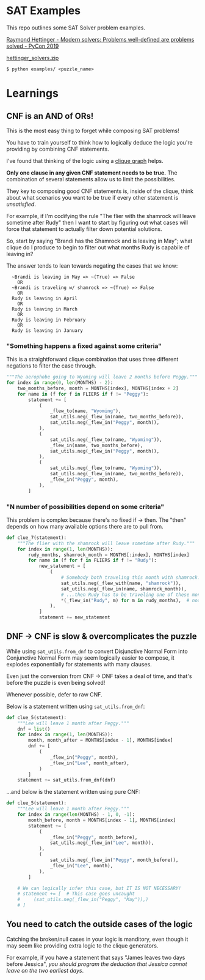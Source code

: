 # SAT Examples

This repo outlines some SAT Solver problem examples.

[Raymond Hettinger - Modern solvers: Problems well-defined are problems solved - PyCon 2019](https://www.youtube.com/watch?v=_GP9OpZPUYc)

[hettinger_solvers.zip](https://www.dropbox.com/s/q3yi69d033v03pi/hettinger_solvers.zip?dl=0)


```
$ python examples/ <puzzle_name>
```

# Learnings

## CNF is an AND of ORs!

This is the most easy thing to forget while composing SAT problems!

You have to train yourself to think how to logically deduce the logic you're providing by combining CNF statements.

I've found that thinking of the logic using a [clique graph](https://en.wikipedia.org/wiki/Clique_problem#NP-completeness) helps. 

**Only one clause in any given CNF statement needs to be true.** The combination of several statements allow us to limit the possibilities.

They key to composing good CNF statements is, inside of the clique, think about what scenarios you want to be true if every other statement is _unsatisfied_.

For example, if I'm codifying the rule "The flier with the shamrock will leave sometime after Rudy" then I want to start by figuring out what cases will force that statement to actually filter down potential solutions.

So, start by saying "Brandi has the Shamrock and is leaving in May"; what clique do I produce to begin to filter out what months Rudy is capabile of leaving in?

The answer tends to lean towards negating the cases that we know:
```
  ~Brandi is leaving in May => ~(True) => False
    OR
  ~Brandi is traveling w/ shamrock => ~(True) => False
    OR
  Rudy is leaving in April
    OR
  Rudy is leaving in March
    OR
  Rudy is leaving in February
    OR
  Rudy is leaving in January
```


### "Something happens a fixed against some criteria"

This is a straightforward clique combination that uses three different negations to filter the case through.

```python
"""The aerophobe going to Wyoming will leave 2 months before Peggy."""
for index in range(0, len(MONTHS) - 2):
    two_months_before, month = MONTHS[index], MONTHS[index + 2]
    for name in (f for f in FLIERS if f != "Peggy"):
        statement += [
            (
                _flew_to(name, "Wyoming"),
                sat_utils.neg(_flew_in(name, two_months_before)),
                sat_utils.neg(_flew_in("Peggy", month)),
            ),
            (
                sat_utils.neg(_flew_to(name, "Wyoming")),
                _flew_in(name, two_months_before),
                sat_utils.neg(_flew_in("Peggy", month)),
            ),
            (
                sat_utils.neg(_flew_to(name, "Wyoming")),
                sat_utils.neg(_flew_in(name, two_months_before)),
                _flew_in("Peggy", month),
            ),
        ]
```



### "N number of possibilities depend on some criteria"

This problem is complex because there's no fixed if -> then. The "then" depends on how many available options there are to pull from. 

```python
def clue_7(statement):
    """The flier with the shamrock will leave sometime after Rudy."""
    for index in range(1, len(MONTHS)):
        rudy_months, shamrock_month = MONTHS[:index], MONTHS[index]
        for name in (f for f in FLIERS if f != "Rudy"):
            new_statement = [
                (
                    # Somebody both traveling this month with shamrock...
                    sat_utils.neg(_flew_with(name, "shamrock")),
                    sat_utils.neg(_flew_in(name, shamrock_month)),
                    # ...then Rudy has to be traveling one of these months
                    *(_flew_in("Rudy", m) for m in rudy_months),  # noqa
                ),
            ]
            statement += new_statement
```


## DNF -> CNF is slow & overcomplicates the puzzle

While using `sat_utils.from_dnf` to convert Disjunctive Normal Form into Conjunctive Normal Form may seem logically easier to compose, it explodes exponentially for statements with many clauses.

Even just the conversion from CNF -> DNF takes a deal of time, and that's before the puzzle is even being solved!

Whenever possible, defer to raw CNF.


Below is a statement written using `sat_utils.from_dnf`:
```python
def clue_5(statement):
    """Lee will leave 1 month after Peggy."""
    dnf = list()
    for index in range(1, len(MONTHS)):
        month, month_after = MONTHS[index - 1], MONTHS[index]
        dnf += [
            (
                _flew_in("Peggy", month),
                _flew_in("Lee", month_after),
            )
        ]
    statement += sat_utils.from_dnf(dnf)
```

...and below is the statement written using pure CNF:

```python
def clue_5(statement):
    """Lee will leave 1 month after Peggy."""
    for index in range(len(MONTHS) - 1, 0, -1):
        month_before, month = MONTHS[index - 1], MONTHS[index]
        statement += [
            (
                _flew_in("Peggy", month_before),
                sat_utils.neg(_flew_in("Lee", month)),
            ),
            (
                sat_utils.neg(_flew_in("Peggy", month_before)),
                _flew_in("Lee", month),
            ),
        ]

    # We can logically infer this case, but IT IS NOT NECESSARY!
    # statement += [  # This case goes uncaught
    #     (sat_utils.neg(_flew_in("Peggy", "May")),)
    # ]
```

## You need to catch the outside cases of the logic

Catching the broken/null cases in your logic is manditory, even though it may seem like providing extra logic to the clique generators.

For example, if you have a statement that says "James leaves two days before Jessica", _you should program the deduction that Jessica cannot leave on the two earliest days_.
